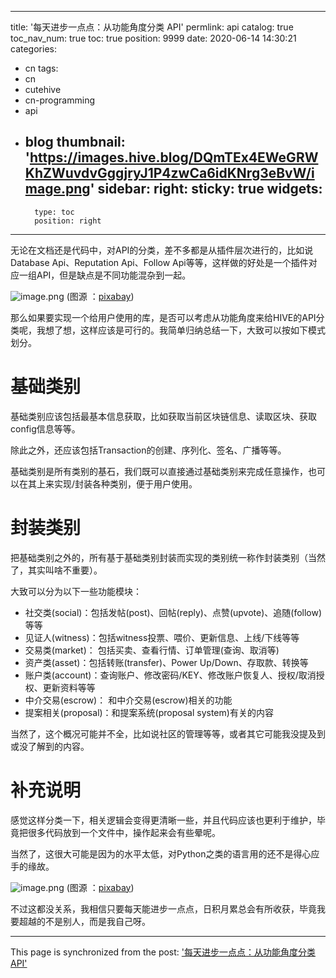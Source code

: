 
---
title: '每天进步一点点：从功能角度分类 API'
permlink: api
catalog: true
toc_nav_num: true
toc: true
position: 9999
date: 2020-06-14 14:30:21
categories:
- cn
tags:
- cn
- cutehive
- cn-programming
- api
- blog
thumbnail: 'https://images.hive.blog/DQmTEx4EWeGRWKhZWuvdvGggjryJ1P4zwCa6idKNrg3eBvW/image.png'
sidebar:
    right:
        sticky: true
widgets:
    -
        type: toc
        position: right
---


无论在文档还是代码中，对API的分类，差不多都是从插件层次进行的，比如说Database Api、Reputation Api、Follow Api等等，这样做的好处是一个插件对应一组API，但是缺点是不同功能混杂到一起。


![image.png](https://images.hive.blog/DQmTEx4EWeGRWKhZWuvdvGggjryJ1P4zwCa6idKNrg3eBvW/image.png)
(图源 ：[pixabay](https://pixabay.com/))

那么如果要实现一个给用户使用的库，是否可以考虑从功能角度来给HIVE的API分类呢，我想了想，这样应该是可行的。我简单归纳总结一下，大致可以按如下模式划分。

# 基础类别

基础类别应该包括最基本信息获取，比如获取当前区块链信息、读取区块、获取config信息等等。

除此之外，还应该包括Transaction的创建、序列化、签名、广播等等。

基础类别是所有类别的基石，我们既可以直接通过基础类别来完成任意操作，也可以在其上来实现/封装各种类别，便于用户使用。

# 封装类别

把基础类别之外的，所有基于基础类别封装而实现的类别统一称作封装类别（当然了，其实叫啥不重要）。

大致可以分为以下一些功能模块：
* 社交类(social)：包括发帖(post)、回帖(reply)、点赞(upvote)、追随(follow)等等
* 见证人(witness)：包括witness投票、喂价、更新信息、上线/下线等等
* 交易类(market)： 包括买卖、查看行情、订单管理(查询、取消等)
* 资产类(asset)：包括转账(transfer)、Power Up/Down、存取款、转换等
* 账户类(account)：查询账户、修改密码/KEY、修改账户恢复人、授权/取消授权、更新资料等等
* 中介交易(escrow)： 和中介交易(escrow)相关的功能
* 提案相关(proposal)：和提案系统(proposal system)有关的内容

当然了，这个概况可能并不全，比如说社区的管理等等，或者其它可能我没提及到或没了解到的内容。

# 补充说明

感觉这样分类一下，相关逻辑会变得更清晰一些，并且代码应该也更利于维护，毕竟把很多代码放到一个文件中，操作起来会有些晕呢。

当然了，这很大可能是因为的水平太低，对Python之类的语言用的还不是得心应手的缘故。


![image.png](https://images.hive.blog/DQmeXM7WNYjAS7ZSj98XeWAbZbpcsKVgtEMDDJe4djhaGko/image.png)
(图源 ：[pixabay](https://pixabay.com/))

不过这都没关系，我相信只要每天能进步一点点，日积月累总会有所收获，毕竟我要超越的不是别人，而是我自己呀。

- - -

This page is synchronized from the post: ['每天进步一点点：从功能角度分类 API'](https://steemit.com/@oflyhigh/api)
